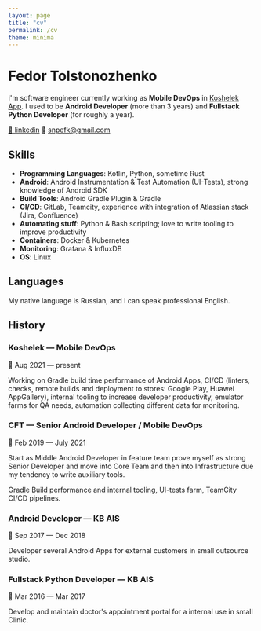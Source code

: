 ```yaml
---
layout: page
title: "cv"
permalink: /cv
theme: minima
---
```


# Fedor Tolstonozhenko 
I'm software engineer currently working as **Mobile DevOps** in [Koshelek App](https://koshelek.app/). 
I used to be **Android Developer** (more than 3 years) and **Fullstack Python Developer** (for roughly a year).

[📌 linkedin](https://www.linkedin.com/in/snpefk/)
📌 [snpefk@gmail.com](mailto:snpefk@gmail.com)

## Skills 
- **Programming Languages**: Kotlin, Python, sometime Rust
- **Android**: Android Instrumentation & Test Automation (UI-Tests), strong knowledge of Android SDK
- **Build Tools**: Android Gradle Plugin & Gradle
- **CI/CD**: GitLab, Teamcity, experience with integration of Atlassian stack (Jira, Confluence)
- **Automating stuff**: Python & Bash scripting; love to write tooling to improve productivity
- **Containers**: Docker & Kubernetes
- **Monitoring**: Grafana & InfluxDB
- **OS**: Linux

## Languages
My native language is Russian, and I can speak professional English. 

## History
### Koshelek — Mobile DevOps 
📅 Aug 2021 — present
  
Working on Gradle build time performance of Android Apps, CI/CD (linters, checks, remote builds and deployment to stores: Google Play, Huawei AppGallery), internal tooling to increase developer productivity, emulator farms for QA needs, automation collecting different data for monitoring. 

### CFT — Senior Android Developer / Mobile DevOps
📅 Feb 2019 — July 2021

Start as Middle Android Developer in feature team prove myself as strong Senior Developer and move into Core Team and then into Infrastructure due my tendency to write auxiliary tools.

Gradle Build performance and internal tooling, UI-tests farm, TeamCity CI/CD pipelines.

### Android Developer — KB AIS
📅 Sep 2017 — Dec 2018

Developer several Android Apps for external customers in small outsource studio.  

### Fullstack Python Developer — KB AIS
📅 Mar 2016 — Mar 2017

Develop and maintain doctor's appointment portal for a internal use in small Clinic. 